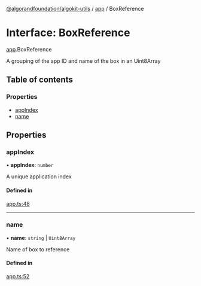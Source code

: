 [@algorandfoundation/algokit-utils](../README.md) / [app](../modules/app.md) / BoxReference

# Interface: BoxReference

[app](../modules/app.md).BoxReference

A grouping of the app ID and name of the box in an Uint8Array

## Table of contents

### Properties

- [appIndex](app.BoxReference.md#appindex)
- [name](app.BoxReference.md#name)

## Properties

### appIndex

• **appIndex**: `number`

A unique application index

#### Defined in

[app.ts:48](https://github.com/algorandfoundation/algokit-utils-ts/blob/600c806/src/app.ts#L48)

___

### name

• **name**: `string` \| `Uint8Array`

Name of box to reference

#### Defined in

[app.ts:52](https://github.com/algorandfoundation/algokit-utils-ts/blob/600c806/src/app.ts#L52)
